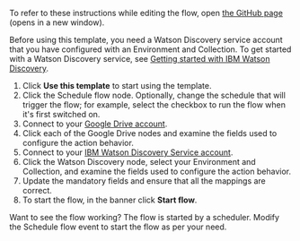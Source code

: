 To refer to these instructions while editing the flow, open [the GitHub page](https://github.com/ot4i/app-connect-templates/blob/main/resources/markdown/Retrieve%20file%20content%20from%20Google%20Drive%20then%20add%20the%20document%20to%20the%20Watson%20Discovery%20Service_instructions.md) (opens in a new window).

Before using this template, you need a Watson Discovery service account that you have configured with an Environment and Collection.  To get started with a Watson Discovery service, see [Getting started with IBM Watson Discovery](https://cloud.ibm.com/docs/discovery-data?topic=discovery-data-getting-started).

1. Click **Use this template** to start using the template.
1. Click the Schedule flow node.  Optionally, change the schedule that will trigger the flow; for example, select the checkbox to run the flow when it's first switched on.
1. Connect to your [Google Drive account](https://ibm.biz/aasgdrive).
1. Click each of the Google Drive nodes and examine the fields used to configure the action behavior.
1. Connect to your [IBM Watson Discovery Service account](https://ibm.biz/acwatsondisc).
1. Click the Watson Discovery node, select your Environment and Collection, and examine the fields used to configure the action behavior.
1. Update the mandatory fields and ensure that all the mappings are correct.
1. To start the flow, in the banner click **Start flow**.

Want to see the flow working? The flow is started by a scheduler. Modify the Schedule flow event to start the flow as per your need.
